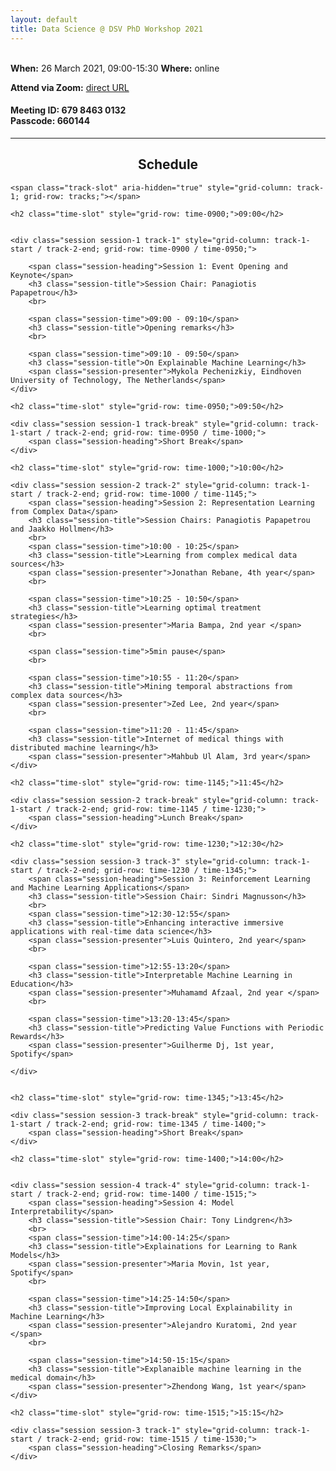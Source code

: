 ```yaml
---
layout: default
title: Data Science @ DSV PhD Workshop 2021
---
```

<br>
<span class="session-heading"><strong>When:</strong> 26 March 2021, 09:00-15:30</span>
<span class="session-heading"><strong>Where:</strong> online</span>

<span class="session-heading"><strong>Attend via Zoom:</strong> 
<a href="https://stockholmuniversity.zoom.us/j/67984630132?pwd=eHhJUHdITHd2dnYrVEMwVmY4RlVsZz09">direct URL</a>
</span>
<h4>
Meeting ID: 679 8463 0132 <br>
Passcode: 660144 <br>
</h4>

<hr>
<h2 align="center"><strong>Schedule</strong></h2>

<div class="schedule" aria-labelledby="schedule-heading">

    <span class="track-slot" aria-hidden="true" style="grid-column: track-1; grid-row: tracks;"></span>
    
    <h2 class="time-slot" style="grid-row: time-0900;">09:00</h2>
        
    
    <div class="session session-1 track-1" style="grid-column: track-1-start / track-2-end; grid-row: time-0900 / time-0950;">
        
        <span class="session-heading">Session 1: Event Opening and Keynote</span>
        <h3 class="session-title">Session Chair: Panagiotis Papapetrou</h3>
        <br>
        
        <span class="session-time">09:00 - 09:10</span>
        <h3 class="session-title">Opening remarks</h3>
        <br>
        
        <span class="session-time">09:10 - 09:50</span>
        <h3 class="session-title">On Explainable Machine Learning</h3>
        <span class="session-presenter">Mykola Pechenizkiy, Eindhoven University of Technology, The Netherlands</span>
    </div>
    
    <h2 class="time-slot" style="grid-row: time-0950;">09:50</h2>

    <div class="session session-1 track-break" style="grid-column: track-1-start / track-2-end; grid-row: time-0950 / time-1000;">
        <span class="session-heading">Short Break</span>
    </div>
    
    <h2 class="time-slot" style="grid-row: time-1000;">10:00</h2>

    <div class="session session-2 track-2" style="grid-column: track-1-start / track-2-end; grid-row: time-1000 / time-1145;">
        <span class="session-heading">Session 2: Representation Learning from Complex Data</span>
        <h3 class="session-title">Session Chairs: Panagiotis Papapetrou and Jaakko Hollmen</h3>
        <br>
        <span class="session-time">10:00 - 10:25</span>
        <h3 class="session-title">Learning from complex medical data sources</h3>
        <span class="session-presenter">Jonathan Rebane, 4th year</span>
        <br>
        
        <span class="session-time">10:25 - 10:50</span>
        <h3 class="session-title">Learning optimal treatment strategies</h3>
        <span class="session-presenter">Maria Bampa, 2nd year </span>
        <br>
        
        <span class="session-time">5min pause</span>
        <br>
        
        <span class="session-time">10:55 - 11:20</span>
        <h3 class="session-title">Mining temporal abstractions from complex data sources</h3>
        <span class="session-presenter">Zed Lee, 2nd year</span>
        <br>
        
        <span class="session-time">11:20 - 11:45</span>
        <h3 class="session-title">Internet of medical things with distributed machine learning</h3>
        <span class="session-presenter">Mahbub Ul Alam, 3rd year</span>
    </div>
    
    <h2 class="time-slot" style="grid-row: time-1145;">11:45</h2>
    
    <div class="session session-2 track-break" style="grid-column: track-1-start / track-2-end; grid-row: time-1145 / time-1230;">
        <span class="session-heading">Lunch Break</span>
    </div>
    
    <h2 class="time-slot" style="grid-row: time-1230;">12:30</h2>
    
    <div class="session session-3 track-3" style="grid-column: track-1-start / track-2-end; grid-row: time-1230 / time-1345;">
        <span class="session-heading">Session 3: Reinforcement Learning and Machine Learning Applications</span>
        <h3 class="session-title">Session Chair: Sindri Magnusson</h3>
        <br>
        <span class="session-time">12:30-12:55</span>
        <h3 class="session-title">Enhancing interactive immersive applications with real-time data science</h3>
        <span class="session-presenter">Luis Quintero, 2nd year</span>
        <br>
        
        <span class="session-time">12:55-13:20</span>
        <h3 class="session-title">Interpretable Machine Learning in Education</h3>
        <span class="session-presenter">Muhamamd Afzaal, 2nd year </span>
        <br>
        
        <span class="session-time">13:20-13:45</span>
        <h3 class="session-title">Predicting Value Functions with Periodic Rewards</h3>
        <span class="session-presenter">Guilherme Dj, 1st year, Spotify</span>
        
    </div>
    
    
    <h2 class="time-slot" style="grid-row: time-1345;">13:45</h2>
    
    <div class="session session-3 track-break" style="grid-column: track-1-start / track-2-end; grid-row: time-1345 / time-1400;">
        <span class="session-heading">Short Break</span>
    </div>
    
    <h2 class="time-slot" style="grid-row: time-1400;">14:00</h2>
    
    
    <div class="session session-4 track-4" style="grid-column: track-1-start / track-2-end; grid-row: time-1400 / time-1515;">
        <span class="session-heading">Session 4: Model Interpretability</span>
        <h3 class="session-title">Session Chair: Tony Lindgren</h3>
        <br>
        <span class="session-time">14:00-14:25</span>
        <h3 class="session-title">Explainations for Learning to Rank Models</h3>
        <span class="session-presenter">Maria Movin, 1st year, Spotify</span>
        <br>
        
        <span class="session-time">14:25-14:50</span>
        <h3 class="session-title">Improving Local Explainability in Machine Learning</h3>
        <span class="session-presenter">Alejandro Kuratomi, 2nd year </span>
        <br>
        
        <span class="session-time">14:50-15:15</span>
        <h3 class="session-title">Explanaible machine learning in the medical domain</h3>
        <span class="session-presenter">Zhendong Wang, 1st year</span>
    </div>
    
    <h2 class="time-slot" style="grid-row: time-1515;">15:15</h2>
    
    <div class="session session-3 track-1" style="grid-column: track-1-start / track-2-end; grid-row: time-1515 / time-1530;">
        <span class="session-heading">Closing Remarks</span>
    </div>
    
